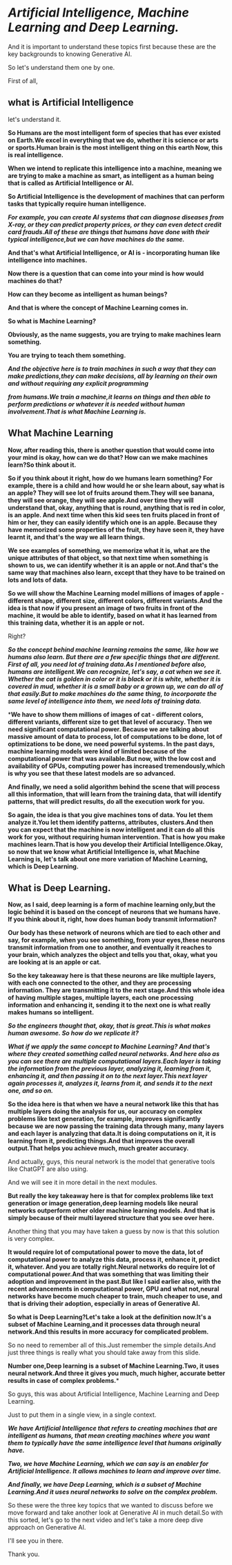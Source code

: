 # *Artificial Intelligence, Machine Learning and Deep Learning.*

And it is important to understand these topics first because these are the key backgrounds to knowing Generative AI.

So let's understand them one by one.

First of all, 

## **what is Artificial Intelligence**

let's understand it.


**So Humans are the most intelligent form of species that has ever existed on Earth.We excel in everything that we do, whether it is science or arts or sports.Human brain is the most intelligent thing on this earth Now, this is real intelligence.**

**When we intend to replicate this intelligence into a machine, meaning we are trying to make a machine as smart, as intelligent as a human being that is called as Artificial Intelligence or AI.**


**So Artificial Intelligence is the development of machines that can perform tasks that typically require human intelligence.**

***For example, you can create AI systems that can diagnose diseases from X-ray, or they can predict
property prices, or they can even detect credit card frauds.All of these are things that humans have done with their typical intelligence,but we can have machines do the same.***

**And that's what Artificial Intelligence, or AI is - incorporating human like intelligence into machines.**

**Now there is a question that can come into your mind is how would machines do that?**

**How can they become as intelligent as human beings?**

**And that is where the concept of Machine Learning comes in.**

**So what is Machine Learning?**

**Obviously, as the name suggests, you are trying to make machines learn something.**

**You are trying to teach them something.**

***And the objective here is to train machines in such a way that they can make predictions,they can make decisions, all by learning on their own and without requiring any explicit programming***

***from humans.We train a machine,it learns on things and then able to perform predictions or whatever it is needed without human involvement.That is what Machine Learning is.***

## What Machine Learning

**Now, after reading this, there is another question that would come into your mind is okay, how can we do that? How can we make machines learn?So think about it.**

**So if you think about it right, how do we humans learn something? For example, there is a child and how would he or she learn about, say what is an apple? They will see lot of fruits around them.They will see banana, they will see orange, they will see apple.And over time they will understand that, okay, anything that is round, anything that is red in color, is an apple. And next time when this kid sees ten fruits placed in front of him or her, they can easily identify which one is an apple. Because they have memorized some properties of the fruit, they have seen it, they have learnt it, and that's the way we all learn things.**

**We see examples of something, we memorize what it is, what are the unique attributes of that object,
so that next time when something is shown to us, we can identify whether it is an apple or not.And that's the same way that machines also learn, except that they have to be trained on lots and lots
of data.**

**So we will show the Machine Learning model millions of images of apple - different shape, different 
size, different colors, different variants.And the idea is that now if you present an image of two fruits in front of the machine, it would be able to identify, based on what it has learned from this training data, whether it is an apple or not.**

Right?

***So the concept behind machine learning remains the same, like how we humans also learn. But there are a few specific things that are different.
First of all, you need lot of training data.As I mentioned before also, humans are intelligent.We can recognize, let's say, a cat when we see it. Whether the cat is golden in color or it is black or it is white, whether it is covered in mud, whether it is a small baby or a grown up, we can do all of that easily.But to make machines do the same thing, to incorporate the same level of intelligence into them, we need lots of training data.***

***We have to show them millions of images of cat - different colors, different variants, different size  to get that level of accuracy. Then we need significant computational power. Because we are talking about massive amount of data to process, lot of computations to be done, lot of optimizations to be done, we need powerful systems. In the past days,
machine learning models were kind of limited because of the computational power that was available.But now, with the low cost and availability of GPUs, computing power has increased tremendously,which is why you see that these latest models are so advanced.**

**And finally, we need a solid algorithm behind the scene that will process all this information, that
will learn from the training data, that will identify patterns, that will predict results, do all
the execution work for you.**

**So again, the idea is that you give machines tons of data. You let them analyze it.You let them identify patterns, attributes, clusters.And then you can expect that the machine is now intelligent and it can do all this work for you, without requiring human intervention. That is how you make machines learn.That is how you develop their Artificial Intelligence.Okay, so now that we know what Artificial Intelligence is, what Machine Learning is, let's talk about one more variation of Machine Learning, which is Deep Learning.**

## What is Deep Learning.

**Now, as I said, deep learning is a form of machine learning only,but the logic behind it is based on the concept of neurons that we humans have.
If you think about it, right, how does human body transmit information?**

**Our body has these network of neurons which are tied to each other and say, for example, when you see something, from your eyes,these neurons transmit information from one to another, and eventually it reaches to your brain, which analyzes the object and tells you that, okay, what you are looking at is an apple or cat.** 

**So the key takeaway here is that these neurons are like multiple layers, with each one connected to the other, and they are processing information. They are transmitting it to the next stage.And this whole idea of having multiple stages, multiple layers, each one processing information and
enhancing it, sending it to the next one is what really makes humans so intelligent.**

***So the engineers thought that, okay, that is great.This is what makes human awesome. So how do we replicate it?***

***What if we apply the same concept to Machine Learning? And that's where they created something called neural networks. And here also as you can see there are multiple computational layers.Each layer is taking the information from the previous layer, analyzing it, learning from it, enhancing it, and then passing it on to the next layer.This next layer again processes it, analyzes it, learns from it, and sends it to the next one, and so on.***

**So the idea here is that when we have a neural network like this that has multiple layers doing the
analysis for us, our accuracy on complex problems like text generation, for example, improves significantly because we are now passing the training data through many, many layers and each layer is analyzing that data.It is doing computations on it, it is learning from it, predicting things.And that improves the overall output.That helps you achieve much, much greater accuracy.**

And actually, guys, this neural network is the model that generative tools like ChatGPT are also using.

And we will see it in more detail in the next modules.

**But really the key takeaway here is that for complex problems like text generation or image generation,deep learning models like neural networks outperform other older machine learning models.
And that is simply because of their multi layered structure that you see over here.**

Another thing that you may have taken a guess by now is that this solution is very complex.

**It would require lot of computational power to move the data, lot of computational power to analyze this data, process it, enhance it, predict it, whatever.
And you are totally right.Neural networks do require lot of computational power.And that was something that was limiting their adoption and improvement in the past.But like I said earlier also, with the recent advancements in computational power, GPU and what not,neural networks have become much cheaper to train, much cheaper to use, and that is driving their adoption, especially in areas of Generative AI.**

**So what is Deep Learning?Let's take a look at the definition now.It's a subset of Machine Learning,and it processes data through neural network.And this results in more accuracy for complicated problem.**

So no need to remember all of this.Just remember the simple details.And just three things is really what you should take away from this slide. 

**Number one,Deep learning is a subset of Machine 
Learning.Two, it uses neural network.And three it gives you much, much higher, accurate better results in case of complex problems.***

So guys, this was about Artificial Intelligence, Machine Learning and Deep Learning.

Just to put them in a single view, in a single context.

***We have Artificial Intelligence that refers to creating machines that are intelligent as humans, that mean creating machines where you want them to typically have the same intelligence level that humans originally have.***

***Two, we have Machine Learning, which we can say is an enabler for Artificial Intelligence. It allows machines to learn and improve over time.***

***And finally, we have Deep Learning, which is a subset of Machine Learning.And it uses neural networks to solve on the complex problem.***

So these were the three key topics that we wanted to discuss before we move forward and take another look at Generative AI in much detail.So with this sorted, let's go to the next video and let's take a more deep dive approach on Generative AI.

I'll see you in there.

Thank you.

